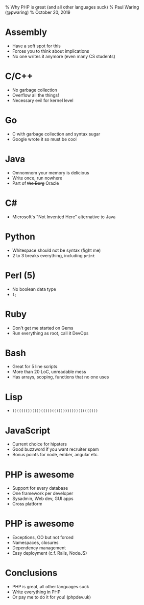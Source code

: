 % Why PHP is great (and all other languages suck)
% Paul Waring (@pwaring)
% October 20, 2019

# Assembly

 - Have a soft spot for this
 - Forces you to think about implications
 - No one writes it anymore (even many CS students)

# C/C++

 - No garbage collection
 - Overflow all the things!
 - Necessary evil for kernel level

# Go

 - C with garbage collection and syntax sugar
 - Google wrote it so must be cool

# Java

 - Omnomnom your memory is delicious
 - Write once, run nowhere
 - Part of <s>the Borg</s> Oracle

# C\#

 - Microsoft's "Not Invented Here" alternative to Java

# Python

 - Whitespace should not be syntax (fight me)
 - 2 to 3 breaks everything, including `print`

# Perl (5)

 - No boolean data type
 - `1;`

# Ruby

 - Don't get me started on Gems
 - Run everything as root, call it DevOps

# Bash

 - Great for 5 line scripts
 - More than 20 LoC, unreadable mess
 - Has arrays, scoping, functions that no one uses

# Lisp

 - `()((((())(())(()))(())))))))))((((((())`

# JavaScript

 - Current choice for hipsters
 - Good buzzword if you want recruiter spam
 - Bonus points for node, ember, angular etc.

# PHP is awesome

 - Support for every database
 - One framework per developer
 - Sysadmin, Web dev, GUI apps
 - Cross platform

# PHP is awesome

 - Exceptions, OO but not forced
 - Namespaces, closures
 - Dependency management
 - Easy deployment (c.f. Rails, NodeJS)

# Conclusions

 - PHP is great, all other languages suck
 - Write everything in PHP
 - Or pay me to do it for you! (phpdev.uk)
